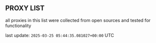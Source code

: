 ## PROXY LIST

all proxies in this list were collected from open sources and tested for functionality

last update: `2025-03-25 05:44:35.081027+00:00` UTC